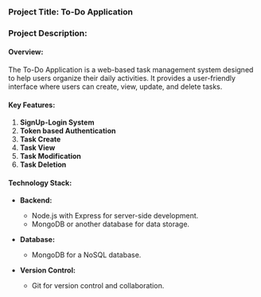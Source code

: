 
### Project Title: To-Do Application

### Project Description:

#### Overview:
The To-Do Application is a web-based task management system designed to help users organize their daily activities. It provides a user-friendly interface where users can create, view, update, and delete tasks.

#### Key Features:

1. **SignUp-Login System**
2. **Token based Authentication**
3. **Task Create**
4. **Task View**
5. **Task Modification**
6. **Task Deletion**
   
   
#### Technology Stack:

- **Backend:**
  - Node.js with Express for server-side development.
  - MongoDB or another database for data storage.

- **Database:**
  - MongoDB for a NoSQL database.

- **Version Control:**
  - Git for version control and collaboration.

